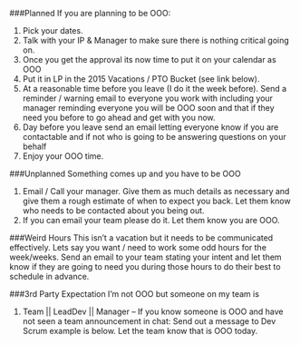 ###Planned
If you are planning to be OOO:
 1. Pick your dates. 
 1. Talk with your IP & Manager to make sure there is nothing critical going on. 
 1. Once you get the approval its now time to put it on your calendar as OOO
 1. Put it in LP in the 2015 Vacations / PTO Bucket (see link below).  
 1. At a reasonable time before you leave (I do it the week before).  Send a reminder / warning email to everyone you work with including your manager reminding everyone you will be OOO soon and that if they need you before to go ahead and get with you now.
 1. Day before you leave send an email letting everyone know if you are contactable and if not who is going to be answering questions on your behalf
 1. Enjoy your OOO time.

###Unplanned
Something comes up and you have to be OOO
 1. Email / Call your manager.  Give them as much details as necessary and give them a rough estimate of when to expect you back.  Let them know who needs to be contacted about you being out. 
 1. If you can email your team please do it.  Let them know you are OOO.

###Weird Hours
This isn’t a vacation but it needs to be communicated effectively.  Lets say you want / need to work some odd hours for the week/weeks.  Send an email to your team stating your intent and let them know if they are going to need you during those hours to do their best to schedule in advance. 


###3rd Party Expectation
I’m not OOO but someone on my team is
 1. Team || LeadDev ||  Manager – If you know someone is OOO and have not seen a team announcement in chat:  Send out a message to Dev Scrum example is below.  Let the team know that <Insert Name> is OOO today.

